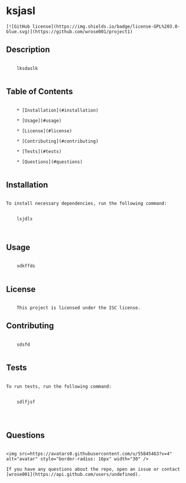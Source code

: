 # ksjasl
    [![GitHub license](https://img.shields.io/badge/license-GPL%203.0-blue.svg)](https://github.com/wrose001/project1)

## Description
    ​
        lksdaslk
    ​
## Table of Contents 
    ​
        * [Installation](#installation)
        ​
        * [Usage](#usage)
        ​
        * [License](#license)
        ​
        * [Contributing](#contributing)
        ​
        * [Tests](#tests)
        ​
        * [Questions](#questions)
    ​
## Installation
    ​
    To install necessary dependencies, run the following command:
    ​

        lsjdls

    ​
## Usage
    ​
        sdkffds
    ​
## License
    ​
        This project is licensed under the ISC license.
      
## Contributing
    ​
        sdsfd
    ​
## Tests
    ​
    To run tests, run the following command:
    ​

        sdlfjsf


        ​
## Questions
    ​
    <img src=https://avatars0.githubusercontent.com/u/55845463?v=4" alt="avatar" style="border-radius: 16px" width="30" />
    ​
    If you have any questions about the repo, open an issue or contact [wrose001](https://api.github.com/users/undefined).
    
    
